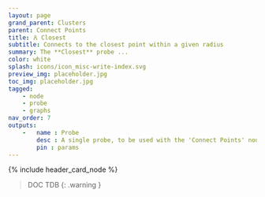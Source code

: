 ```yaml
---
layout: page
grand_parent: Clusters
parent: Connect Points
title: 🜶 Closest
subtitle: Connects to the closest point within a given radius
summary: The **Closest** probe ...
color: white
splash: icons/icon_misc-write-index.svg
preview_img: placeholder.jpg
toc_img: placeholder.jpg
tagged: 
    - node
    - probe
    - graphs
nav_order: 7
outputs:
    -   name : Probe
        desc : A single probe, to be used with the 'Connect Points' node
        pin : params
---
```


{% include header_card_node %}

> DOC TDB
{: .warning }